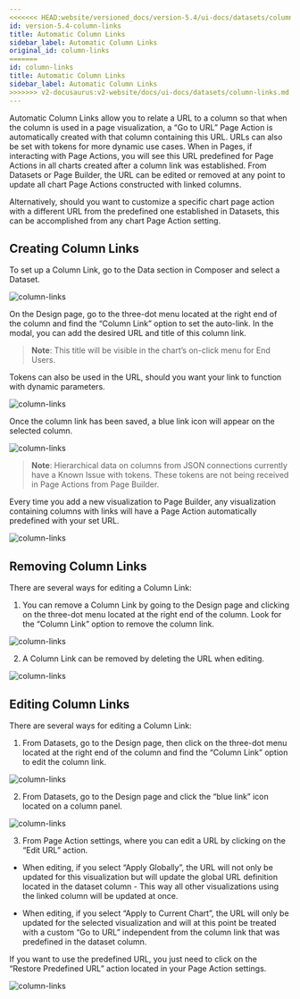 ```yaml
---
<<<<<<< HEAD:website/versioned_docs/version-5.4/ui-docs/datasets/column-links.md
id: version-5.4-column-links
title: Automatic Column Links
sidebar_label: Automatic Column Links
original_id: column-links
=======
id: column-links
title: Automatic Column Links
sidebar_label: Automatic Column Links
>>>>>>> v2-docusaurus:v2-website/docs/ui-docs/datasets/column-links.md
---
```


<div style={{textAlign: "justify"}}>

Automatic Column Links allow you to relate a URL to a column so that when the column is used in a page visualization, a “Go to URL” Page Action is automatically created with that column containing this URL. 
URLs can also be set with tokens for more dynamic use cases.  When in Pages, if interacting with Page Actions, you will see this URL predefined for Page Actions in all charts created after a column link was established. From Datasets or Page Builder, the URL can be edited or removed at any point to update all chart Page Actions constructed with linked columns. 

Alternatively, should you want to customize a specific chart page action with a different URL from the predefined one established in Datasets, this can be accomplished from any chart Page Action setting. 

## Creating Column Links


To set up a Column Link, go to the Data section in Composer and select a Dataset. 

![column-links](https://s3.amazonaws.com/cdn.qrvey.com/documentation_assets/ui-docs/datasets/column-links/column_1.png#thumbnail-60)

On the Design page, go to the three-dot menu located at the right end of the column and find the “Column Link” option to set the auto-link. 
In the modal, you can add the desired URL and title of this column link. 

>**Note**: This title will be visible in the chart’s on-click menu for End Users. 

Tokens can also be used in the URL, should you want your link to function with dynamic parameters. 

![column-links](https://s3.amazonaws.com/cdn.qrvey.com/documentation_assets/ui-docs/datasets/column-links/column_2.gif#thumbnail)


Once the column link has been saved, a blue link icon will appear on the selected column. 


![column-links](https://s3.amazonaws.com/cdn.qrvey.com/documentation_assets/ui-docs/datasets/column-links/column_3.png#thumbnail)

> **Note**: Hierarchical data on columns from JSON connections currently have a Known Issue with tokens. These tokens are not being received in Page Actions from Page Builder. 


Every time you add a new visualization to Page Builder, any visualization containing columns with links will have a Page Action automatically predefined with your set URL.

![column-links](https://s3.amazonaws.com/cdn.qrvey.com/documentation_assets/ui-docs/datasets/column-links/column_3.gif#thumbnail)


 
## Removing Column Links
There are several ways for editing a Column Link:

1. You can remove a Column Link by going to the Design page and clicking on the three-dot menu located at the right end of the column. Look for the “Column Link” option to remove the column link.

![column-links](https://s3.amazonaws.com/cdn.qrvey.com/documentation_assets/ui-docs/datasets/column-links/column_4.png#thumbnail)

2. A Column Link can be removed by deleting the URL when editing.

![column-links](https://s3.amazonaws.com/cdn.qrvey.com/documentation_assets/ui-docs/datasets/column-links/column_5.gif#thumbnail)



## Editing Column Links
There are several ways for editing a Column Link:

1. From Datasets, go to the Design page, then click on the three-dot menu located at the right end of the column and find the “Column Link” option to edit the column link.

![column-links](https://s3.amazonaws.com/cdn.qrvey.com/documentation_assets/ui-docs/datasets/column-links/column_6.png#thumbnail)


2. From Datasets, go to the Design page and click the “blue link” icon located on a column panel. 

![column-links](https://s3.amazonaws.com/cdn.qrvey.com/documentation_assets/ui-docs/datasets/column-links/column_7.png#thumbnail)

3. From Page Action settings, where you can edit a URL by clicking on the “Edit URL” action. 

* When editing, if you select “Apply Globally”, the URL will not only be updated for this visualization but will update the global URL definition located in the dataset column - This way all other visualizations using the linked column will be updated at once. 

* When editing, if you select “Apply to Current Chart”, the URL will only be updated for the selected visualization and will at this point be treated with a custom “Go to URL” independent from the column link that was predefined in the dataset column. 

If you want to use the predefined URL, you just need to click on the “Restore Predefined URL” action located in your Page Action settings. 


![column-links](https://s3.amazonaws.com/cdn.qrvey.com/documentation_assets/ui-docs/datasets/column-links/column_8.gif#thumbnail)

</div>